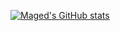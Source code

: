 [![Maged's GitHub stats](https://github-readme-stats.vercel.app/api?username=magedhelmy1&show_icons=true&theme=radical)](https://github.com/magedhelmy1/repo)
